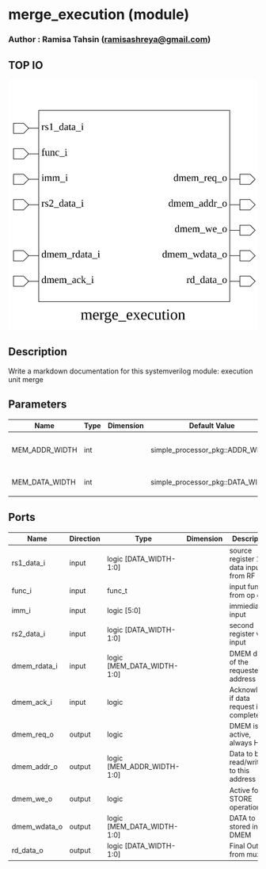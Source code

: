 # merge_execution (module)

### Author : Ramisa Tahsin (ramisashreya@gmail.com)

## TOP IO
<img src="./merge_execution_top.svg">

## Description

Write a markdown documentation for this systemverilog module: execution unit merge

## Parameters
|Name|Type|Dimension|Default Value|Description|
|-|-|-|-|-|
|MEM_ADDR_WIDTH|int||simple_processor_pkg::ADDR_WIDTH|With of memory address bus|
|MEM_DATA_WIDTH|int||simple_processor_pkg::DATA_WIDTH|With of memory data bus|

## Ports
|Name|Direction|Type|Dimension|Description|
|-|-|-|-|-|
|rs1_data_i|input|logic [DATA_WIDTH-1:0]||source register 1 data input from RF|
|func_i|input|func_t||input func_i from op code|
|imm_i|input|logic [5:0]||immiediate input|
|rs2_data_i|input|logic [DATA_WIDTH-1:0]||second register value input|
|dmem_rdata_i|input|logic [MEM_DATA_WIDTH-1:0]||DMEM data of the requested address|
|dmem_ack_i|input|logic||Acknowledge if data request is completed|
|dmem_req_o|output|logic||DMEM is active, always HIGH|
|dmem_addr_o|output|logic [MEM_ADDR_WIDTH-1:0]||Data to be read/written to this address|
|dmem_we_o|output|logic||Active for STORE operation|
|dmem_wdata_o|output|logic [MEM_DATA_WIDTH-1:0]||DATA to be stored in DMEM|
|rd_data_o|output|logic [DATA_WIDTH-1:0]||Final Output from mux|
